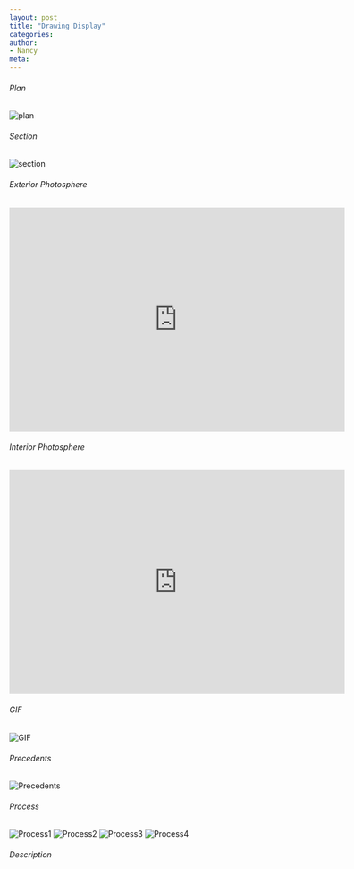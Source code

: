 ```yaml
---
layout: post
title: "Drawing Display"
categories:
author:
- Nancy
meta:
---
```


###### Plan
![plan](https://github.com/Nancyuz/Nancy/blob/master/assets/plan.jpg?raw=true)


###### Section
![section](https://github.com/Nancyuz/Nancy/blob/master/assets/section.jpg?raw=true)


###### Exterior Photosphere
<iframe width="600" height="400" allowfullscreen style="border-style:none;" src="https://cdn.pannellum.org/2.5/pannellum.htm#panorama=https%3A//raw.githubusercontent.com/Nancyuz/Nancy/master/assets/extorior%2520photosphere.jpg&autoLoad=true"></iframe>


###### Interior Photosphere
<iframe width="600" height="400" allowfullscreen style="border-style:none;" src="https://cdn.pannellum.org/2.5/pannellum.htm#panorama=https%3A//raw.githubusercontent.com/Nancyuz/Nancy/master/assets/interior%2520photosphere.jpg&autoLoad=true"></iframe>


###### GIF
![GIF](https://raw.githubusercontent.com/Nancyuz/Nancy/master/assets/gif.gif)


###### Precedents
![Precedents](https://raw.githubusercontent.com/Nancyuz/Nancy/master/assets/precedent.jpg)


###### Process
![Process1](https://raw.githubusercontent.com/Nancyuz/Nancy/master/assets/1.jpg)
![Process2](https://raw.githubusercontent.com/Nancyuz/Nancy/master/assets/box%20beam/3.jpg)
![Process3](https://raw.githubusercontent.com/Nancyuz/Nancy/master/assets/box%20beam/4.jpg)
![Process4](https://raw.githubusercontent.com/Nancyuz/Nancy/master/assets/9.24-4.jpg)


###### Description
